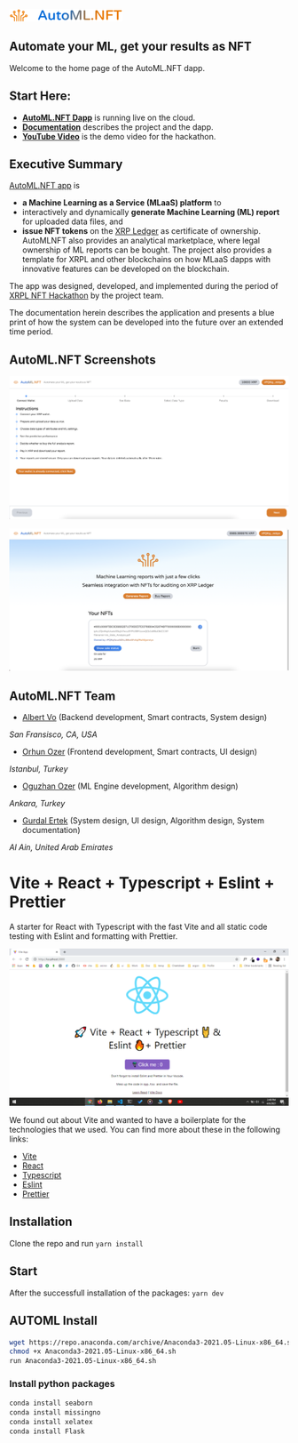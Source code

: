 ![AutoMLNFT Logo](./doc/img/logo.png) 

## Automate your ML, get your results as NFT

Welcome to the home page of the AutoML.NFT dapp.

<hline>
</hline>

## Start Here:

- [**AutoML.NFT Dapp**](https://lucid-mayer-4a70a5.netlify.app/) is running live on the cloud.
- [**Documentation**](./doc/Documentation.md) describes the project and the dapp.
- [**YouTube Video**](https://youtu.be/CwoCla53aFI) is the demo video for the hackathon.


## Executive Summary
  
[AutoML.NFT app](https://github.com/albert-vo-crypto/automlnft) is 
- **a Machine Learning as a Service (MLaaS) platform** to 
- interactively and dynamically **generate Machine Learning (ML) report** for uploaded data files, and 
- **issue NFT tokens** on the [XRP Ledger](https://xrpl.org/index.html) as certificate of ownership. 
AutoMLNFT also provides an analytical marketplace, where legal ownership of ML reports can be bought. The project also provides a template for XRPL and other blockchains on how MLaaS dapps with innovative features can be developed on the blockchain.

The app was designed, developed, and implemented during the period of [XRPL NFT Hackathon](https://xrplnft.devpost.com/) by the project team. 

The documentation herein describes the application and presents a blue print of how the system can be developed into the future over an extended time period. 

## AutoML.NFT Screenshots

![Screen01](./doc/img/Screen04.png)

![Screen05](./doc/img/Screen17.png)

## AutoML.NFT Team

- [Albert Vo](https://github.com/albert-vo-crypto/) (Backend development, Smart contracts, System design)

_San Fransisco, CA, USA_

- [Orhun Ozer](https://github.com/zhunor) (Frontend development, Smart contracts, UI design)

_Istanbul, Turkey_

- [Oguzhan Ozer](https://github.com/oguzhanoozer) (ML Engine development, Algorithm design)

_Ankara, Turkey_

- [Gurdal Ertek](https://github.com/gurdalertek) (System design, UI design, Algorithm design, System documentation)

_Al Ain, United Arab Emirates_

<!--- Member of [BlockBlockData](https://blockblockdata.com) Team; Associate Professor of Business Analytics, [UAE University](https://cbe.uaeu.ac.ae/en/departments/analytics/) --->

# Vite + React + Typescript + Eslint + Prettier

A starter for React with Typescript with the fast Vite and all static code testing with Eslint and formatting with Prettier.

![Vite + React + Typescript + Eslint + Prettier](/resources/screenshot.png)

We found out about Vite and wanted to have a boilerplate for the technologies that we used. You can find more about these in the following links: 
- [Vite](https://github.com/vitejs/vite) 
- [React](https://reactjs.org/)
- [Typescript](https://www.typescriptlang.org/)
- [Eslint](https://eslint.org/)
- [Prettier](https://prettier.io/)

## Installation

Clone the repo and run `yarn install`

## Start

After the successfull installation of the packages: `yarn dev`


## AUTOML Install


``` bash
wget https://repo.anaconda.com/archive/Anaconda3-2021.05-Linux-x86_64.sh
chmod +x Anaconda3-2021.05-Linux-x86_64.sh
run Anaconda3-2021.05-Linux-x86_64.sh
```

### Install python packages
``` bash
conda install seaborn
conda install missingno
conda install xelatex
conda install Flask
```
